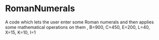 # RomanNumerals
A code which lets the user enter some Roman numerals and then applies some mathematical operations on them , B=900, C=450, E=200, L=40, X=15, K=10, I=1
